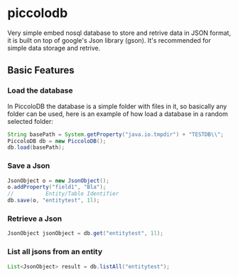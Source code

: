 piccolodb
=========

Very simple embed nosql database to store and retrive data in JSON format, it is built on top of google's Json library (gson). It's recommended for simple data storage and retrive.

## Basic Features

### Load the database

In PiccoloDB the database is a simple folder with files in it, so basically any folder can be used, here is an example of how load a database in a random selected folder:

```java
String basePath = System.getProperty("java.io.tmpdir") + "TESTDB\\";
PiccoloDB db = new PiccoloDB();
db.load(basePath);
```

### Save a Json
```java
JsonObject o = new JsonObject();
o.addProperty("field1", "Bla");
//          Entity/Table Identifier
db.save(o, "entitytest", 1l);
```
### Retrieve a Json
```java
JsonObject jsonObject = db.get("entitytest", 1l);
```

### List all jsons from an entity
```java
List<JsonObject> result = db.listAll("entitytest");
```
